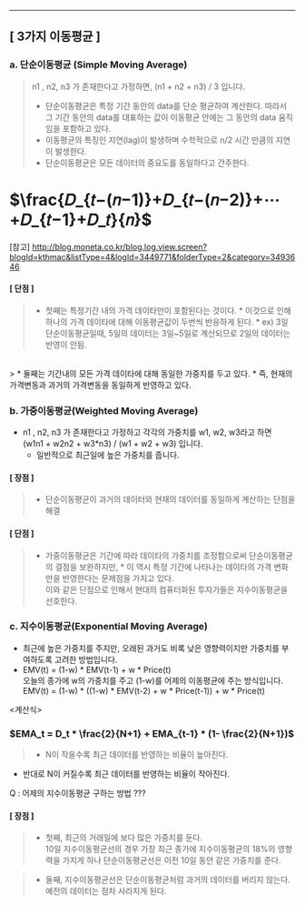 
--------------------------------------------------------------------------------
## [ 3가지 이동평균 ]

### a. 단순이동평균 (Simple Moving Average)
> n1 , n2, n3 가 존재한다고 가정하면, (n1 + n2 + n3) / 3 입니다.
> * 단순이동평균은 특정 기간 동안의 data를 단순 평균하여 계산한다. 따라서 그 기간 동안의 data를 대표하는 값이 이동평균 안에는 그 동안의 data 움직임을 포함하고 있다.
> * 이동평균의 특징인 지연(lag)이 발생하며 수학적으로 n/2 시간 만큼의 지연이 발생한다.
> * 단순이동평균은 모든 데이터의 중요도를 동일하다고 간주한다.

# $\frac{𝐷_{𝑡−(𝑛−1)}+𝐷_{𝑡−(𝑛−2)}+⋯+𝐷_{𝑡−1}+𝐷_𝑡}{𝑛}$

[참고] http://blog.moneta.co.kr/blog.log.view.screen?blogId=kthmac&listType=4&logId=3449771&folderType=2&category=3493646
#### [ 단점 ]
> * 첫째는 특정기간 내의 가격 데이타만이 포함된다는 것이다. 
    * 이것으로 인해 하나의 가격 데이타에 대해 이동평균값이 두번씩 반응하게 된다. 
    * ex) 3일 단순이동평균일때, 5일의 데이터는 3일~5일로 계산되므로 2일의 데이터는 반영이 안됨. <br>
<br>
> * 둘째는 기간내의 모든 가격 데이타에 대해 동일한 가중치를 두고 있다. 
    * 즉, 현재의 가격변동과 과거의 가격변동을 동일하게 반영하고 있다. 
   

    
### b. 가중이동평균(Weighted Moving Average)
* n1 , n2, n3 가 존재한다고 가정하고 각각의 가중치를 w1, w2, w3라고 하면 <br>
(w1n1 + w2n2 + w3*n3) / (w1 + w2 + w3) 입니다. <br>
    * 일반적으로 최근일에 높은 가중치를 줍니다.

#### [ 장점 ]
> * 단순이동평균이 과거의 데이터와 현재의 데이터를 동일하게 계산하는 단점을 해결

#### [ 단점 ]
> * 가중이동평균은 기간에 따라 데이타의 가중치를 조정함으로써 단순이동평균의 결점을 보완하지만,
    * 이 역시 특정 기간에 나타나는 데이타의 가격 변화만을 반영한다는 문제점을 가지고 있다.  <br>
    이와 같은 단점으로 인해서 현대의 컴퓨터화된 투자가들은 지수이동평균을 선호한다.



### c. 지수이동평균(Exponential Moving Average)
* 최근에 높은 가중치를 주지만, 오래된 과거도 비록 낮은 영향력이지만 가중치를 부여하도록 고려한 방법입니다.
* EMV(t) = (1-w) * EMV(t-1) + w * Price(t) <br>
    오늘의 종가에 w의 가중치를 주고 (1-w)를 어제의 이동평균에 주는 방식입니다. <br>
EMV(t) = (1-w) * ((1-w) * EMV(t-2) + w * Price(t-1)) + w * Price(t)

<계산식>
### $EMA_t = D_t * \frac{2}{N+1} + EMA_{t-1} * (1- \frac{2}{N+1})$
> * N이 작을수록 최근 데이터를 반영하는 비율이 높아진다. 
* 반대로 N이 커질수록 최근 데이터를 반영하는 비율이 작아진다.

Q : 어제의 지수이동평균 구하는 방법 ???

#### [ 장점 ]
> * 첫째, 최근의 거래일에 보다 많은 가중치를 둔다. <br>
10일 지수이동평균선의 경우 가장 최근 종가에 지수이동평균의 18%의 영향력을 가지게 하나 단순이동평균선은 이전 10일 동안 같은 가중치를 준다.
 
> * 둘째, 지수이동평균선은 단순이동평균처럼 과거의 데이터를 버리지 않는다. 예전의 데이터는 점차 사라지게 된다.


```python

```


```python

```


```python

```
